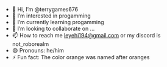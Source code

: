 - 👋 Hi, I’m @terrygames676
- 👀 I’m interested in progamming
- 🌱 I’m currently learning progamming
- 💞️ I’m looking to collaborate on ...
- 📫 How to reach me leyehi194@gmail.com or my discord is not_roborealm
- 😄 Pronouns: he/him
- ⚡ Fun fact: The color orange was named after oranges

<!---
terrygames676/terrygames676 is a ✨ special ✨ repository because its `README.md` (this file) appears on your GitHub profile.
You can click the Preview link to take a look at your changes.
--->
